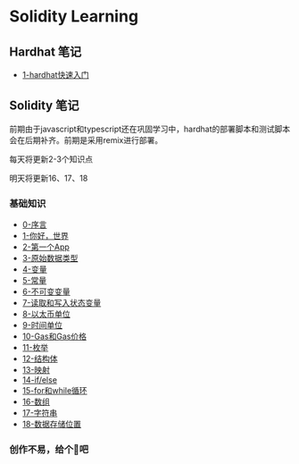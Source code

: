 # Solidity Learning

## Hardhat 笔记

* [1-hardhat快速入门](./note/hardhat/1-hardhatQuickStart.md)

## Solidity 笔记

前期由于javascript和typescript还在巩固学习中，hardhat的部署脚本和测试脚本会在后期补齐。前期是采用remix进行部署。

每天将更新2-3个知识点

明天将更新16、17、18

### 基础知识

* [0-序言](./contracts/Preface/Preface.md)
* [1-你好，世界](./contracts/HelloWorld/HelloWorld.md)
* [2-第一个App](./contracts/FirstApp/FirstApp.md)
* [3-原始数据类型](./contracts/Primitives/Primitives.md)
* [4-变量](./contracts/Variables/Variables.md)
* [5-常量](./contracts/Constants/Constants.md)
* [6-不可变变量](./contracts/Immutable/Immutable.md)
* [7-读取和写入状态变量](./contracts/ReadAndWriteState/ReadAndWriteState.md)
* [8-以太币单位](./contracts/EtherAndWei/EtherAndWei.md)
* [9-时间单位](./contracts/Time/Time.md)
* [10-Gas和Gas价格](./contracts/GasAndGasPrice/GasAndGasPrice.md)
* [11-枚举](./contracts/EnumDemo/Enum.md)
* [12-结构体](./contracts/Struct/Struct.md)
* [13-映射](./contracts/Mapping/Mapping.md)
* [14-if/else](./contracts/IfElse/IfElse.md)
* [15-for和while循环](./contracts/ForAndWhile/ForAndWhile.md)
* [16-数组](./contracts/Array/Array.md)
* [17-字符串](./contracts/String/String.md)
* [18-数据存储位置](./contracts/DataLocations/DataLocations.md)

### 创作不易，给个🌟吧